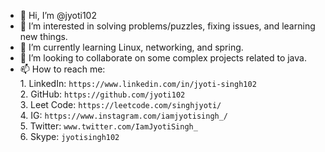 - 👋 Hi, I’m @jyoti102
- 👀 I’m interested in solving problems/puzzles, fixing issues, and learning new things.
- 🌱 I’m currently learning Linux, networking, and spring.
- 💞️ I’m looking to collaborate on some complex projects related to java.
- 📫 How to reach me:   
          1. LinkedIn: `https://www.linkedin.com/in/jyoti-singh102`   
          2. GitHub: `https://github.com/jyoti102`   
          3. Leet Code: `https://leetcode.com/singhjyoti/`   
          4. IG: `https://www.instagram.com/iamjyotisingh_/`  
          5. Twitter: `www.twitter.com/IamJyotiSingh_`   
          6. Skype: `jyotisingh102`   

<!---
jyoti102/jyoti102 is a ✨ special ✨ repository because its `README.md` (this file) appears on your GitHub profile.
You can click the Preview link to take a look at your changes.
--->
